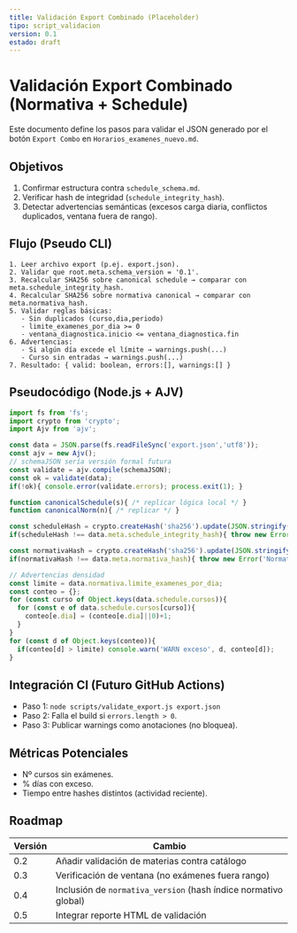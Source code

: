 ```yaml
---
title: Validación Export Combinado (Placeholder)
tipo: script_validacion
version: 0.1
estado: draft
---
```

# Validación Export Combinado (Normativa + Schedule)

Este documento define los pasos para validar el JSON generado por el botón `Export Combo` en `Horarios_examenes_nuevo.md`.

## Objetivos
1. Confirmar estructura contra `schedule_schema.md`.
2. Verificar hash de integridad (`schedule_integrity_hash`).
3. Detectar advertencias semánticas (excesos carga diaria, conflictos duplicados, ventana fuera de rango).

## Flujo (Pseudo CLI)
```
1. Leer archivo export (p.ej. export.json).
2. Validar que root.meta.schema_version = '0.1'.
3. Recalcular SHA256 sobre canonical schedule → comparar con meta.schedule_integrity_hash.
4. Recalcular SHA256 sobre normativa canonical → comparar con meta.normativa_hash.
5. Validar reglas básicas:
   - Sin duplicados (curso,dia,periodo)
   - limite_examenes_por_dia >= 0
   - ventana_diagnostica.inicio <= ventana_diagnostica.fin
6. Advertencias:
   - Si algún día excede el límite → warnings.push(...)
   - Curso sin entradas → warnings.push(...)
7. Resultado: { valid: boolean, errors:[], warnings:[] }
```

## Pseudocódigo (Node.js + AJV)
```js
import fs from 'fs';
import crypto from 'crypto';
import Ajv from 'ajv';

const data = JSON.parse(fs.readFileSync('export.json','utf8'));
const ajv = new Ajv();
// schemaJSON sería versión formal futura
const validate = ajv.compile(schemaJSON);
const ok = validate(data);
if(!ok){ console.error(validate.errors); process.exit(1); }

function canonicalSchedule(s){ /* replicar lógica local */ }
function canonicalNorm(n){ /* replicar */ }

const scheduleHash = crypto.createHash('sha256').update(JSON.stringify(canonicalSchedule(data.schedule))).digest('hex');
if(scheduleHash !== data.meta.schedule_integrity_hash){ throw new Error('Schedule hash mismatch'); }

const normativaHash = crypto.createHash('sha256').update(JSON.stringify(canonicalNorm(data.normativa))).digest('hex');
if(normativaHash !== data.meta.normativa_hash){ throw new Error('Normativa hash mismatch'); }

// Advertencias densidad
const limite = data.normativa.limite_examenes_por_dia;
const conteo = {};
for (const curso of Object.keys(data.schedule.cursos)){
  for (const e of data.schedule.cursos[curso]){
    conteo[e.dia] = (conteo[e.dia]||0)+1;
  }
}
for (const d of Object.keys(conteo)){
  if(conteo[d] > limite) console.warn('WARN exceso', d, conteo[d]);
}
```

## Integración CI (Futuro GitHub Actions)
- Paso 1: `node scripts/validate_export.js export.json`
- Paso 2: Falla el build si `errors.length > 0`.
- Paso 3: Publicar warnings como anotaciones (no bloquea).

## Métricas Potenciales
- Nº cursos sin exámenes.
- % días con exceso.
- Tiempo entre hashes distintos (actividad reciente).

## Roadmap
Versión | Cambio
--------|-------
0.2 | Añadir validación de materias contra catálogo
0.3 | Verificación de ventana (no exámenes fuera rango)
0.4 | Inclusión de `normativa_version` (hash índice normativo global)
0.5 | Integrar reporte HTML de validación
```
